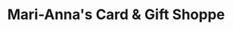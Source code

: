 ---
title: "Mari-Anna's Card & Gift Shoppe"
url: /nanticoke/mari-annas-card-and-gift-shoppe/
shop: gift
---